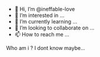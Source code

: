 - 👋 Hi, I’m @ineffable-love
- 👀 I’m interested in ...
- 🌱 I’m currently learning ...
- 💞️ I’m looking to collaborate on ...
- 📫 How to reach me ...

<!---
ineffable-love/ineffable-love is a ✨ special ✨ repository because its `README.md` (this file) appears on your GitHub profile.
You can click the Preview link to take a look at your changes.
--->

Who am i ?
I dont know 
maybe...
